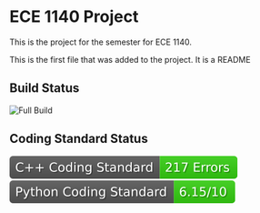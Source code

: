 # ECE 1140 Project

This is the project for the semester for ECE 1140.

This is the first file that was added to the project. It is a README

## Build Status

![Full Build](https://github.com/aet37/ECE1140-Project/workflows/System%20Build/badge.svg)

## Coding Standard Status

![C++ Coding Standard](https://github.com/aet37/ECE1140-Project/blob/badges/.github/badges/cpplint-badge.svg)
![Python Coding Standard](https://github.com/aet37/ECE1140-Project/blob/badges/.github/badges/pylint-badge.svg)
